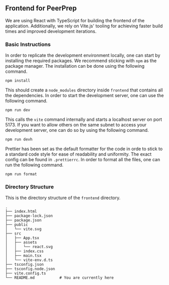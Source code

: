## Frontend for PeerPrep
We are using React with TypeScript for building the frontend of the application. Additionally, we rely on Vite.js' tooling for achieving faster build times and improved development iterations. 

### Basic Instructions 
In order to replicate the development environment locally, one can start by installing the required packages. We recommend sticking with `npm` as the package manager. The installation can be done using the following command. 
```
npm install
```

This should create a `node_modules` directory inside `frontend` that contains all the dependencies. 
In order to start the development server, one can use the following command.
```
npm run dev
```

This calls the `vite` command internally and starts a localhost server on port 5173. If you want to allow others on the same subnet to access your development server, one can do so by using the following command. 
```
npm run devh
```

Prettier has been set as the default formatter for the code in orde to stick to a standard code style for ease of readability and uniformity. The exact config can be found in `.prettierrc`. In order to format all the files, one can run the following command. 
```
npm run format
```

### Directory Structure 
This is the directory structure of the `frontend` directory.
```
.
├── index.html
├── package-lock.json
├── package.json
├── public
│   └── vite.svg
├── src
│   ├── App.tsx
│   ├── assets
│   │   └── react.svg
│   ├── index.css
│   ├── main.tsx
│   └── vite-env.d.ts
├── tsconfig.json
├── tsconfig.node.json
├── vite.config.ts 
└── README.md           # You are currently here
```

